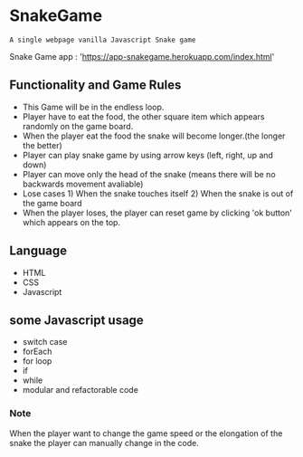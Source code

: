 # SnakeGame

`A single webpage vanilla Javascript Snake game`

Snake Game app : 'https://app-snakegame.herokuapp.com/index.html'

## Functionality and Game Rules

* This Game will be in the endless loop.
* Player have to eat the food, the other square item which appears randomly on the game board.
* When the player eat the food the snake will become longer.(the longer the better)
* Player can play snake game by using arrow keys (left, right, up and down)
* Player can move only the head of the snake (means there will be no backwards movement avaliable)
* Lose cases 1) When the snake touches itself 2) When the snake is out of the game board
* When the player loses, the player can reset game by clicking 'ok button' which appears on the top.


## Language 

* HTML
* CSS
* Javascript

## some Javascript usage

* switch case
* forEach
* for loop
* if 
* while
* modular and refactorable code

### Note 

When the player want to change the game speed or the elongation of the snake the player can manually change in the code.
